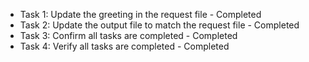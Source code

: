 - Task 1: Update the greeting in the request file - Completed
- Task 2: Update the output file to match the request file - Completed
- Task 3: Confirm all tasks are completed - Completed
- Task 4: Verify all tasks are completed - Completed
